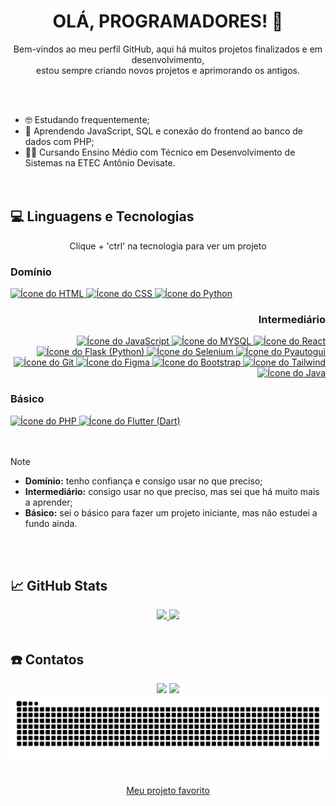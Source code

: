 <div align="center">
  
# OLÁ, PROGRAMADORES! 👋

Bem-vindos ao meu perfil GitHub, aqui há muitos projetos finalizados e em desenvolvimento, <br> estou sempre criando novos projetos e aprimorando os antigos.
</div>
<br><br>
  
- 🤓 Estudando frequentemente;  
- 📒 Aprendendo JavaScript, SQL e conexão do frontend ao banco de dados com PHP;  
- 👨‍🎓 Cursando Ensino Médio com Técnico em Desenvolvimento de Sistemas na ETEC Antônio Devisate.  
<br><br>


## 💻 Linguagens e Tecnologias
<div align="center">
  Clique + 'ctrl' na tecnologia para ver um projeto
</div>
<div style="display:inline_block" align="left">
  
  ### Domínio
  <a href="https://github.com/GuilhermeAbreu12/Era-Historica" target="_blank">
    <img title="HTML" alt="Ícone do HTML" src="https://img.shields.io/badge/-HTML-f16529?style=flat-square&logo=html5&logoColor=white" />
  </a>
  <a href="https://github.com/GuilhermeAbreu12/Flor_cultura" target="_blank">
    <img title="CSS" alt="Ícone do CSS" src="https://img.shields.io/badge/-CSS-45b8d8?style=flat-square&logo=css&logoColor=white" />
  </a>
  <a href="https://github.com/GuilhermeAbreu12/Python-Mundo2-Exercicios" target="_blank">
    <img title="Python" alt="Ícone do Python" src="https://img.shields.io/badge/-Python-3a76a7?style=flat-square&logo=python&logoColor=white" />
  </a>
</div>

<div style="display:inline_block" align="right">

  ### Intermediário
  <a href="https://github.com/GuilhermeAbreu12/Era-Historica" target="_blank">
    <img title="JavaScript" alt="Ícone do JavaScript" src="https://img.shields.io/badge/-JavaScript-faca1b?style=flat-square&logo=javascript&logoColor=grey" />
  </a>
  <a href="https://github.com/GuilhermeAbreu12/Petshop-SQL" target="_blank">
    <img title="MySQL" alt="Ícone do MYSQL" src="https://img.shields.io/badge/-MySQL-0b6495?style=flat-square&logo=mysql&logoColor=white" />
  </a>
  <a href="https://github.com/GuilhermeAbreu12/Petshop-SQL" target="_blank">
    <img title="React.JS" alt="Ícone do React" src="https://img.shields.io/badge/-React.Js-010414?style=flat-square&logo=react&logoColor=00D5FB" />
  </a>
  <a href="#" target="_blank">
    <img title="Flask (Python)" alt="Ícone do Flask (Python)" src="https://img.shields.io/badge/-Flask(Python)-d9d9d9?style=flat-square&logo=flask&logoColor=black" />
  </a>
  <a href="#" target="_blank">
    <img title="Selenium (Python)" alt="Ícone do Selenium" src="https://img.shields.io/badge/-Selenium(Python)-78909c?style=flat-square&logo=selenium&logoColor=white" />
  </a>
  <a href="#" target="_blank">
    <img title="Pyautogui (Python)" alt="Ícone do Pyautogui" src="https://img.shields.io/badge/-Pyautogui(Python)-ffca1d?style=flat-square&logo=pyautogui&logoColor=white" />
  </a>
  <a href="#" target="_blank">
    <img title="Git" alt="Ícone do Git" src="https://img.shields.io/badge/-Git-f4511e?style=flat-square&logo=git&logoColor=white" /> 
  </a>
  <a href="#" target="_blank">
    <img title="Figma" alt="Ícone do Figma" src="https://img.shields.io/badge/-Figma-a259ff?style=flat-square&logo=figma&logoColor=white" />
  </a>
  <a href="https://github.com/GuilhermeAbreu12/Abreu-Sports" target="_blank">
    <img title="Bootstrap" alt="Ícone do Bootstrap" src="https://img.shields.io/badge/-Bootstrap-7c4dff?style=flat-square&logo=bootstrap&logoColor=white" />
  </a>
  <a href="#" target="_blank">
    <img title="Tailwind" alt="Ícone do Tailwind" src="https://img.shields.io/badge/-Tailwind%20CSS-0C1119?style=flat-square&logo=tailwindcss&logoColor=blue" />
  </a>
  <a href="https://github.com/GuilhermeAbreu12/Exercicios-Java" target="_blank">
    <img title="Java" alt="Ícone do Java" src="https://img.shields.io/badge/-Java-087194?style=flat-square&logo=java&logoColor=white" />
  </a>
</div>

### Básico
<div style="display:inline_block">
  <a href="https://github.com/GuilhermeAbreu12/Abreu-Sports" target="_blank">
    <img title="PHP" alt="Ícone do PHP" src="https://img.shields.io/badge/-PHP-7f45b0?style=flat-square&logo=php&logoColor=white" />
  </a>
  <a href="https://github.com/GuilhermeAbreu12/services_app" target="_blank">
    <img title="Flutter (Dart)" alt="Ícone do Flutter (Dart)" src="https://img.shields.io/badge/-Flutter(Dart)-3484c5?style=flat-square&logo=flutter&logoColor=white" />
  </a>
</div>
  <!--
  <img height="40" width="40" align="center" src="https://cdn.jsdelivr.net/gh/devicons/devicon@latest/icons/css3/css3-original.svg" title="CSS" alt="ícone do CSS"/>
  <img height="40" width="40" align="center" src="https://cdn.jsdelivr.net/gh/devicons/devicon@latest/icons/python/python-original.svg" title="Python" alt="ícone do Python"/>
  <img height="40" width="40" align="center" src="https://github.com/user-attachments/assets/85bdac77-ad11-4212-8b0d-76fecc61f3df" title="JavaScript" alt="ícone do JavaScript"/>
  <img height="40" width="40" align="center" src="https://github.com/user-attachments/assets/eead1add-acb2-4bd3-b0ac-d2d69230a4a1" title="SQL" alt="ícone do SQL"/>
  <img height="40" width="40" align="center" src="https://github.com/user-attachments/assets/003dfbc2-3569-4b38-ae3c-25cad938b435" title="Flask (Python)" alt="ícone do Flask"/>
  <img height="40" width="40" align="center" src="https://github.com/user-attachments/assets/bbc472cc-c247-41d0-9964-d7c4f9e22ebe" title="Selenium (Python)" alt="ícone do Selenium (Python)"/>
  <img height="40" width="40" align="center" src="https://github.com/user-attachments/assets/f372e893-5c48-4811-ad64-11121d207c7b" title="Pyautogui (Python)" alt="ícone do Pyautogui (Python)"/>
  <img height="40" width="40" align="center" src="https://github.com/user-attachments/assets/1a2e7336-da2e-471e-9aca-021bdb4663b6" title="Git" alt="ícone do Git"/>
  <img height="40" width="40" align="center" src="https://github.com/user-attachments/assets/4ce215d4-a016-46c1-b0b2-cbb198987d09" title="Figma" alt="ícone do Figma"/>
  <img height="40" width="40" align="center" src="https://github.com/user-attachments/assets/0ff6d368-6b20-4e7e-b983-5a05428f0725" title="Bootstrap (HTML e CSS)" alt="ícone do Bootstrap"/>
  <img height="40" width="40" align="center" src="https://github.com/user-attachments/assets/88e803bd-167f-422e-aad1-58bbe85fc0ac" title="Java" alt="ícone do Java"/>
  # <img height="30px" width="30px" src="https://cdn.jsdelivr.net/gh/devicons/devicon@latest/icons/nodejs/nodejs-plain-wordmark.svg" alt="ícone do Node.JS"/>
  <img height="40" width="40" align="center" src="https://github.com/user-attachments/assets/11b7988b-0435-4142-b193-e18bf54ae322" title="PHP" alt="ícone do PHP"/>
  <img height="40" width="40" align="center" src="https://github.com/user-attachments/assets/8ac1a07b-1e23-4fbb-8a64-3bf918e4220b" title="Flutter (Dart)" alt="ícone do Flutter"/>
  <img height="40" width="40" align="center" src="https://github.com/user-attachments/assets/fe31ea1a-e47f-44d6-b849-a2983e0db211" title="Swing (Java)" alt="ícone do Swing"/>
-->
<br><br>

> [!NOTE]
> * **Domínio:** tenho confiança e consigo usar no que preciso;<br>
> * **Intermediário:** consigo usar no que preciso, mas sei que há muito mais a aprender;<br>
> * **Básico:** sei o básico para fazer um projeto iniciante, mas não estudei a fundo ainda.

<br><br>

## 📈 GitHub Stats

<div align="center">
  <a href="https://github.com/GuilhermeAbreu12">
    <img height="165em" src="https://github-readme-stats.vercel.app/api?username=GuilhermeAbreu12&show_icons=true&theme=holi"/>
    <img height="165em" src="https://github-readme-stats.vercel.app/api/top-langs/?username=GuilhermeAbreu12&layout=compact&theme=holi"/>
  </a>
</div>
<br>

## ☎️ Contatos
<div align="center">
  <a href="mailto:guilhermesabreu08@gmail.com" target="_blank">
    <img src="https://img.shields.io/badge/-Gmail-%23333?style=for-the-badge&logo=gmail&logoColor=white"></a>
  <a href="https://www.linkedin.com/in/guilherme-souza-de-abreu-84667432a" target="_blank">
    <img src="https://img.shields.io/badge/-LinkedIn-%230077B5?style=for-the-badge&logo=linkedin&logoColor=white"></a>
</div>

<picture>
  <source media="(prefers-color-scheme: dark)" srcset="https://raw.githubusercontent.com/GuilhermeAbreu12/GuilhermeAbreu12/output/github-contribution-grid-snake-dark.svg">
  <source media="(prefers-color-scheme: light)" srcset="https://raw.githubusercontent.com/GuilhermeAbreu12/GuilhermeAbreu12/output/github-contribution-grid-snake.svg">
  <img alt="github contribution grid snake animation" src="https://raw.githubusercontent.com/GuilhermeAbreu12/GuilhermeAbreu12/output/github-contribution-grid-snake.svg">
</picture>
<br><br>
<div align="center">
  
[Meu projeto favorito](https://erahistorica.netlify.app/)
</div>
